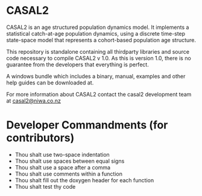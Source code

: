 CASAL2
====

CASAL2 is an age structured population dynamics model. It implements a statistical catch-at-age population dynamics, using a discrete time-step
state-space model that represents a cohort-based population age structure. 


This repository is standalone containing all thirdparty libraries and source code necessary to compile CASAL2 v 1.0. 
As this is version 1.0, there is no guarantee from the developers that everything is perfect.


A windows bundle which includes a binary, manual, examples and other help guides can be downloaded at.


For more information about CASAL2 contact the casal2 development team at casal2@niwa.co.nz


Developer Commandments (for contributors)
====
- Thou shalt use two-space indentation
- Thou shalt use spaces between equal signs
- Thou shalt use a space after a comma
- Thou shalt use comments within a function
- Thou shalt fill out the doxygen header for each function
- Thou shalt test thy code
